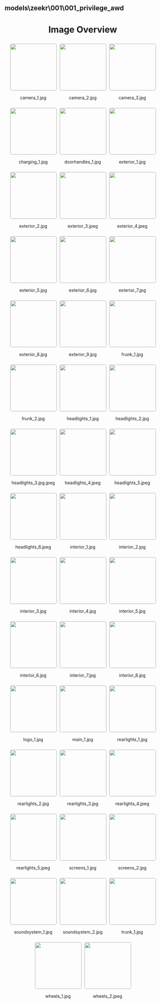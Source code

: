## models\zeekr\001\001_privilege_awd


<style>
    .image-gallery {
        display: flex;
        flex-wrap: wrap;
        gap: 10px;
        justify-content: center;
        padding: 10px;
    }
    .image-gallery img {
        width: 150px;
        height: auto;
        border: 1px solid #ddd;
        border-radius: 5px;
    }
    .image-gallery div {
        flex: 1 1 calc(33.333% - 20px); /* Three images per row on large screens */
        max-width: 150px;
        text-align: center;
    }
    @media (max-width: 768px) {
        .image-gallery div {
            flex: 1 1 calc(50% - 20px); /* Two images per row on medium screens */
        }
    }
    @media (max-width: 480px) {
        .image-gallery div {
            flex: 1 1 100%; /* One image per row on small screens */
        }
    }
</style>
<h1 style ="text-align: center;"> Image Overview </h1> <div class="image-gallery">
<div>
<img src="https://media.evkx.net/multimedia/models/zeekr/001/001_privilege_awd/camera_1_st.jpg">
<p>camera_1.jpg</p>
</div>
<div>
<img src="https://media.evkx.net/multimedia/models/zeekr/001/001_privilege_awd/camera_2_st.jpg">
<p>camera_2.jpg</p>
</div>
<div>
<img src="https://media.evkx.net/multimedia/models/zeekr/001/001_privilege_awd/camera_3_st.jpg">
<p>camera_3.jpg</p>
</div>
<div>
<img src="https://media.evkx.net/multimedia/models/zeekr/001/001_privilege_awd/charging_1_st.jpg">
<p>charging_1.jpg</p>
</div>
<div>
<img src="https://media.evkx.net/multimedia/models/zeekr/001/001_privilege_awd/doorhandles_1_st.jpg">
<p>doorhandles_1.jpg</p>
</div>
<div>
<img src="https://media.evkx.net/multimedia/models/zeekr/001/001_privilege_awd/exterior_1_st.jpg">
<p>exterior_1.jpg</p>
</div>
<div>
<img src="https://media.evkx.net/multimedia/models/zeekr/001/001_privilege_awd/exterior_2_st.jpg">
<p>exterior_2.jpg</p>
</div>
<div>
<img src="https://media.evkx.net/multimedia/models/zeekr/001/001_privilege_awd/exterior_3_st.jpeg">
<p>exterior_3.jpeg</p>
</div>
<div>
<img src="https://media.evkx.net/multimedia/models/zeekr/001/001_privilege_awd/exterior_4_st.jpeg">
<p>exterior_4.jpeg</p>
</div>
<div>
<img src="https://media.evkx.net/multimedia/models/zeekr/001/001_privilege_awd/exterior_5_st.jpg">
<p>exterior_5.jpg</p>
</div>
<div>
<img src="https://media.evkx.net/multimedia/models/zeekr/001/001_privilege_awd/exterior_6_st.jpg">
<p>exterior_6.jpg</p>
</div>
<div>
<img src="https://media.evkx.net/multimedia/models/zeekr/001/001_privilege_awd/exterior_7_st.jpg">
<p>exterior_7.jpg</p>
</div>
<div>
<img src="https://media.evkx.net/multimedia/models/zeekr/001/001_privilege_awd/exterior_8_st.jpg">
<p>exterior_8.jpg</p>
</div>
<div>
<img src="https://media.evkx.net/multimedia/models/zeekr/001/001_privilege_awd/exterior_9_st.jpg">
<p>exterior_9.jpg</p>
</div>
<div>
<img src="https://media.evkx.net/multimedia/models/zeekr/001/001_privilege_awd/frunk_1_st.jpg">
<p>frunk_1.jpg</p>
</div>
<div>
<img src="https://media.evkx.net/multimedia/models/zeekr/001/001_privilege_awd/frunk_2_st.jpg">
<p>frunk_2.jpg</p>
</div>
<div>
<img src="https://media.evkx.net/multimedia/models/zeekr/001/001_privilege_awd/headlights_1_st.jpg">
<p>headlights_1.jpg</p>
</div>
<div>
<img src="https://media.evkx.net/multimedia/models/zeekr/001/001_privilege_awd/headlights_2_st.jpg">
<p>headlights_2.jpg</p>
</div>
<div>
<img src="https://media.evkx.net/multimedia/models/zeekr/001/001_privilege_awd/headlights_3.jpg_st.jpeg">
<p>headlights_3.jpg.jpeg</p>
</div>
<div>
<img src="https://media.evkx.net/multimedia/models/zeekr/001/001_privilege_awd/headlights_4_st.jpeg">
<p>headlights_4.jpeg</p>
</div>
<div>
<img src="https://media.evkx.net/multimedia/models/zeekr/001/001_privilege_awd/headlights_5_st.jpeg">
<p>headlights_5.jpeg</p>
</div>
<div>
<img src="https://media.evkx.net/multimedia/models/zeekr/001/001_privilege_awd/headlights_6_st.jpeg">
<p>headlights_6.jpeg</p>
</div>
<div>
<img src="https://media.evkx.net/multimedia/models/zeekr/001/001_privilege_awd/interior_1_st.jpg">
<p>interior_1.jpg</p>
</div>
<div>
<img src="https://media.evkx.net/multimedia/models/zeekr/001/001_privilege_awd/interior_2_st.jpg">
<p>interior_2.jpg</p>
</div>
<div>
<img src="https://media.evkx.net/multimedia/models/zeekr/001/001_privilege_awd/interior_3_st.jpg">
<p>interior_3.jpg</p>
</div>
<div>
<img src="https://media.evkx.net/multimedia/models/zeekr/001/001_privilege_awd/interior_4_st.jpg">
<p>interior_4.jpg</p>
</div>
<div>
<img src="https://media.evkx.net/multimedia/models/zeekr/001/001_privilege_awd/interior_5_st.jpg">
<p>interior_5.jpg</p>
</div>
<div>
<img src="https://media.evkx.net/multimedia/models/zeekr/001/001_privilege_awd/interior_6_st.jpg">
<p>interior_6.jpg</p>
</div>
<div>
<img src="https://media.evkx.net/multimedia/models/zeekr/001/001_privilege_awd/interior_7_st.jpg">
<p>interior_7.jpg</p>
</div>
<div>
<img src="https://media.evkx.net/multimedia/models/zeekr/001/001_privilege_awd/interior_8_st.jpg">
<p>interior_8.jpg</p>
</div>
<div>
<img src="https://media.evkx.net/multimedia/models/zeekr/001/001_privilege_awd/logo_1_st.jpg">
<p>logo_1.jpg</p>
</div>
<div>
<img src="https://media.evkx.net/multimedia/models/zeekr/001/001_privilege_awd/main_1_st.jpg">
<p>main_1.jpg</p>
</div>
<div>
<img src="https://media.evkx.net/multimedia/models/zeekr/001/001_privilege_awd/rearlights_1_st.jpg">
<p>rearlights_1.jpg</p>
</div>
<div>
<img src="https://media.evkx.net/multimedia/models/zeekr/001/001_privilege_awd/rearlights_2_st.jpg">
<p>rearlights_2.jpg</p>
</div>
<div>
<img src="https://media.evkx.net/multimedia/models/zeekr/001/001_privilege_awd/rearlights_3_st.jpg">
<p>rearlights_3.jpg</p>
</div>
<div>
<img src="https://media.evkx.net/multimedia/models/zeekr/001/001_privilege_awd/rearlights_4_st.jpeg">
<p>rearlights_4.jpeg</p>
</div>
<div>
<img src="https://media.evkx.net/multimedia/models/zeekr/001/001_privilege_awd/rearlights_5_st.jpeg">
<p>rearlights_5.jpeg</p>
</div>
<div>
<img src="https://media.evkx.net/multimedia/models/zeekr/001/001_privilege_awd/screens_1_st.jpg">
<p>screens_1.jpg</p>
</div>
<div>
<img src="https://media.evkx.net/multimedia/models/zeekr/001/001_privilege_awd/screens_2_st.jpg">
<p>screens_2.jpg</p>
</div>
<div>
<img src="https://media.evkx.net/multimedia/models/zeekr/001/001_privilege_awd/soundsystem_1_st.jpg">
<p>soundsystem_1.jpg</p>
</div>
<div>
<img src="https://media.evkx.net/multimedia/models/zeekr/001/001_privilege_awd/soundsystem_2_st.jpg">
<p>soundsystem_2.jpg</p>
</div>
<div>
<img src="https://media.evkx.net/multimedia/models/zeekr/001/001_privilege_awd/trunk_1_st.jpg">
<p>trunk_1.jpg</p>
</div>
<div>
<img src="https://media.evkx.net/multimedia/models/zeekr/001/001_privilege_awd/wheels_1_st.jpg">
<p>wheels_1.jpg</p>
</div>
<div>
<img src="https://media.evkx.net/multimedia/models/zeekr/001/001_privilege_awd/wheels_2_st.jpeg">
<p>wheels_2.jpeg</p>
</div>
</div>
